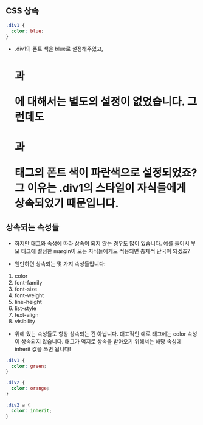 ## CSS 상속

```CSS
.div1 {
  color: blue;
}

```
- .div1의 폰트 색을 blue로 설정해주었고, <h1>과 <p>에 대해서는 별도의 설정이 없었습니다. 그런데도 <h1>과 <p> 태그의 폰트 색이 파란색으로 설정되었죠? 그 이유는 .div1의 스타일이 자식들에게 상속되었기 때문입니다.

## 상속되는 속성들
- 하지만 태그와 속성에 따라 상속이 되지 않는 경우도 많이 있습니다. 예를 들어서 부모 태그에 설정한 margin이 모든 자식들에게도 적용되면 총체적 난국이 되겠죠?

- 웬만하면 상속되는 몇 가지 속성들입니다:

1. color
2. font-family
3. font-size
4. font-weight
5. line-height
6. list-style
7. text-align
8. visibility

- 위에 있는 속성들도 항상 상속되는 건 아닙니다. 대표적인 예로 <a> 태그에는 color 속성이 상속되지 않습니다. <a> 태그가 억지로 상속을 받아오기 위해서는 해당 속성에 inherit 값을 쓰면 됩니다!

```CSS
.div1 {
  color: green;
}

.div2 {
  color: orange;
}

.div2 a {
  color: inherit;
}
```